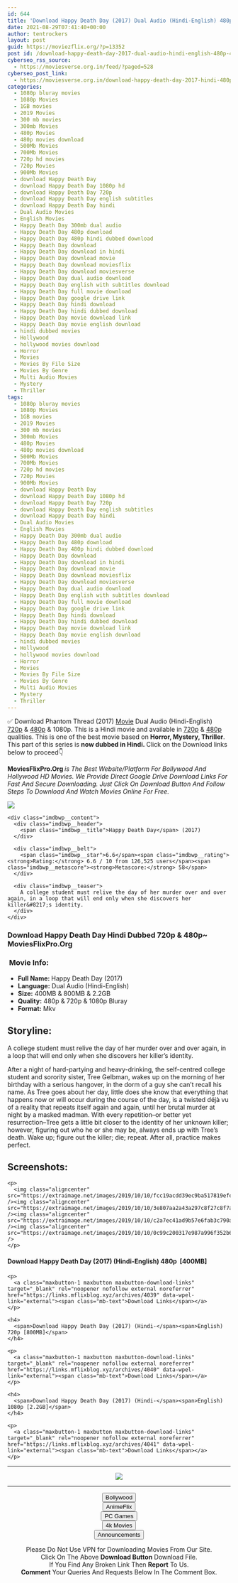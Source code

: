 ```yaml
---
id: 644
title: 'Download Happy Death Day (2017) Dual Audio (Hindi-English) 480p [400MB] || 720p [800MB] || 1080p [2.2GB]'
date: 2021-08-29T07:41:40+00:00
author: tentrockers
layout: post
guid: https://moviezflix.org/?p=13352
post id: /download-happy-death-day-2017-dual-audio-hindi-english-480p-400mb-720p-800mb-1080p-2-2gb/
cyberseo_rss_source:
  - https://moviesverse.org.in/feed/?paged=528
cyberseo_post_link:
  - https://moviesverse.org.in/download-happy-death-day-2017-hindi-480p-720p-1080p/
categories:
  - 1080p bluray movies
  - 1080p Movies
  - 1GB movies
  - 2019 Movies
  - 300 mb movies
  - 300mb Movies
  - 480p Movies
  - 480p movies download
  - 500Mb Movies
  - 700Mb Movies
  - 720p hd movies
  - 720p Movies
  - 900Mb Movies
  - download Happy Death Day
  - download Happy Death Day 1080p hd
  - download Happy Death Day 720p
  - download Happy Death Day english subtitles
  - download Happy Death Day hindi
  - Dual Audio Movies
  - English Movies
  - Happy Death Day 300mb dual audio
  - Happy Death Day 480p download
  - Happy Death Day 480p hindi dubbed download
  - Happy Death Day download
  - Happy Death Day download in hindi
  - Happy Death Day download movie
  - Happy Death Day download moviesflix
  - Happy Death Day download moviesverse
  - Happy Death Day dual audio download
  - Happy Death Day english with subtitles download
  - Happy Death Day full movie download
  - Happy Death Day google drive link
  - Happy Death Day hindi download
  - Happy Death Day hindi dubbed download
  - Happy Death Day movie download link
  - Happy Death Day movie english download
  - hindi dubbed movies
  - Hollywood
  - hollywood movies download
  - Horror
  - Movies
  - Movies By File Size
  - Movies By Genre
  - Multi Audio Movies
  - Mystery
  - Thriller
tags:
  - 1080p bluray movies
  - 1080p Movies
  - 1GB movies
  - 2019 Movies
  - 300 mb movies
  - 300mb Movies
  - 480p Movies
  - 480p movies download
  - 500Mb Movies
  - 700Mb Movies
  - 720p hd movies
  - 720p Movies
  - 900Mb Movies
  - download Happy Death Day
  - download Happy Death Day 1080p hd
  - download Happy Death Day 720p
  - download Happy Death Day english subtitles
  - download Happy Death Day hindi
  - Dual Audio Movies
  - English Movies
  - Happy Death Day 300mb dual audio
  - Happy Death Day 480p download
  - Happy Death Day 480p hindi dubbed download
  - Happy Death Day download
  - Happy Death Day download in hindi
  - Happy Death Day download movie
  - Happy Death Day download moviesflix
  - Happy Death Day download moviesverse
  - Happy Death Day dual audio download
  - Happy Death Day english with subtitles download
  - Happy Death Day full movie download
  - Happy Death Day google drive link
  - Happy Death Day hindi download
  - Happy Death Day hindi dubbed download
  - Happy Death Day movie download link
  - Happy Death Day movie english download
  - hindi dubbed movies
  - Hollywood
  - hollywood movies download
  - Horror
  - Movies
  - Movies By File Size
  - Movies By Genre
  - Multi Audio Movies
  - Mystery
  - Thriller
---
```

<div class="thecontent clearfix">
  <p>
    ✅ Download Phantom Thread (2017) <a href="https://moviesverse.org.in/category/movies/" data-wpel-link="internal">Movie</a> Dual Audio (Hindi-English) <a href="https://moviesverse.org.in/720p-movies/" data-wpel-link="internal">720p</a>&nbsp;&&nbsp;<a href="https://moviesverse.org.in/480p-movies/" data-wpel-link="internal">480p</a> & 1080p. This is a Hindi movie and available in <a href="https://moviesverse.org.in/720p-movies/" data-wpel-link="internal">720p</a>&nbsp;&&nbsp;<a href="https://moviesverse.org.in/480p-movies/" data-wpel-link="internal">480p</a> qualities. This is one of the best movie based on <strong>Horror, Mystery, Thriller</strong>. This part of this series is <strong>now dubbed in <span>Hindi.&nbsp;</span></strong><span>Click on the Download links below to proceed👇</span>
  </p>
  
  <p>
    <strong><span>MoviesFlixPro.Org&nbsp;</span></strong><em>is The Best Website/Platform For Bollywood And Hollywood HD Movies. We Provide Direct Google Drive Download Links For Fast And Secure Downloading. Just Click On Download Button And Follow Steps To&nbsp;Download And Watch Movies Online For Free.</em>
  </p>
  
  <div class="imdbwp imdbwp--movie dark">
    <div class="imdbwp__thumb">
      <a class="imdbwp__link" target="_blank" title="Happy Death Day" href="https://www.imdb.com/title/tt5308322/" rel="nofollow external noopener noreferrer" data-wpel-link="external"><img class="imdbwp__img" src="https://m.media-amazon.com/images/M/MV5BYzZhY2E5NzQtMWVmNC00YmEzLTgxZDMtNjE2YmQ4ZTZiZGZjXkEyXkFqcGdeQXVyODQxMTI4MjM@._V1_SX300.jpg" /></a>
    </div>
    
    <div class="imdbwp__content">
      <div class="imdbwp__header">
        <span class="imdbwp__title">Happy Death Day</span> (2017)
      </div>
      
      <div class="imdbwp__belt">
        <span class="imdbwp__star">6.6</span><span class="imdbwp__rating"><strong>Rating:</strong> 6.6 / 10 from 126,525 users</span><span class="imdbwp__metascore"><strong>Metascore:</strong> 58</span>
      </div>
      
      <div class="imdbwp__teaser">
        A college student must relive the day of her murder over and over again, in a loop that will end only when she discovers her killer&#8217;s identity.
      </div>
    </div>
  </div>
  
  <h3>
    <span>Download Happy Death Day Hindi Dubbed 720p & 480p~ MoviesFlixPro.Org</span>
  </h3>
  
  <h3>
    <span>&nbsp;Movie Info:&nbsp;</span>
  </h3>
  
  <ul>
    <li>
      <strong>Full Name: </strong>Happy Death Day (2017)
    </li>
    <li>
      <strong>Language:</strong> Dual Audio (Hindi-English)
    </li>
    <li>
      <strong>Size:</strong> 400MB & 800MB & 2.2GB
    </li>
    <li>
      <strong>Quality:</strong> 480p & 720p & 1080p Bluray
    </li>
    <li>
      <strong>Format:</strong>&nbsp;Mkv
    </li>
  </ul>
  
  <h2>
    <span>Storyline:</span>
  </h2>
  
  <p>
    A college student must relive the day of her murder over and over again, in a loop that will end only when she discovers her killer’s identity.
  </p>
  
  <div>
    After a night of hard-partying and heavy-drinking, the self-centred college student and sorority sister, Tree Gelbman, wakes up on the morning of her birthday with a serious hangover, in the dorm of a guy she can’t recall his name. As Tree goes about her day, little does she know that everything that happens now or will occur during the course of the day, is a twisted déjà vu of a reality that repeats itself again and again, until her brutal murder at night by a masked madman. With every repetition–or better yet resurrection–Tree gets a little bit closer to the identity of her unknown killer; however, figuring out who he or she may be, always ends up with Tree’s death. Wake up; figure out the killer; die; repeat. After all, practice makes perfect.
  </div>
  
  <div class="summary_text">
    <h2>
      <span>Screenshots:</span>
    </h2>
    
    <p>
      <img class="aligncenter" src="https://extraimage.net/images/2019/10/10/fcc19acdd39ec9ba517819efe9aa7883.jpg" /><img class="aligncenter" src="https://extraimage.net/images/2019/10/10/3e807aa2a43a297c8f27c8f7ab09d8f7.jpg" /><img class="aligncenter" src="https://extraimage.net/images/2019/10/10/c2a7ec41ad9b57e6fab3c790a6f001a1.jpg" /><img class="aligncenter" src="https://extraimage.net/images/2019/10/10/0c99c200317e987a996f352b6aab4d4b.jpg" />
    </p>
  </div>
  
  <div class="inline canwrap">
    <h4>
      <span>Download Happy Death Day (2017) (Hindi-English) </span><span>480p&nbsp; [400MB]</span>
    </h4>
    
    <p>
      <a class="maxbutton-1 maxbutton maxbutton-download-links" target="_blank" rel="noopener nofollow external noreferrer" href="https://links.mflixblog.xyz/archives/4039" data-wpel-link="external"><span class="mb-text">Download Links</span></a>
    </p>
    
    <h4>
      <span>Download Happy Death Day (2017) (Hindi-</span><span>English) 720p [800MB]</span>
    </h4>
    
    <p>
      <a class="maxbutton-1 maxbutton maxbutton-download-links" target="_blank" rel="noopener nofollow external noreferrer" href="https://links.mflixblog.xyz/archives/4040" data-wpel-link="external"><span class="mb-text">Download Links</span></a>
    </p>
    
    <h4>
      <span>Download Happy Death Day (2017) (Hindi-</span><span>English) 1080p [2.2GB]</span>
    </h4>
    
    <p>
      <a class="maxbutton-1 maxbutton maxbutton-download-links" target="_blank" rel="noopener nofollow external noreferrer" href="https://links.mflixblog.xyz/archives/4041" data-wpel-link="external"><span class="mb-text">Download Links</span></a>
    </p>
  </div>
</div>

<center>
  </p> 
  
  <hr />
  
  <p>
    <a href="http://gdrivepro.xyz/join.php" data-wpel-link="external" target="_blank" rel="nofollow external noopener noreferrer"><img src="https://i.imgur.com/FhMdWdW.png" /></a>
  </p>
  
  <hr />
  
  <p>
    <a href="https://dogemovies.xyz" target="_blank" data-wpel-link="external" rel="nofollow external noopener noreferrer"><button class="button button5">Bollywood</button></a><br /> <a href="https://animeflix.in" target="_blank" data-wpel-link="external" rel="nofollow external noopener noreferrer"><button class="button button5">AnimeFlix</button></a><br /> <a href="https://gamesflix.net/" target="_blank" data-wpel-link="external" rel="nofollow external noopener noreferrer"><button class="button button5">PC Games</button></a><br /> <a href="https://uhdmovies.in" target="_blank" data-wpel-link="external" rel="nofollow external noopener noreferrer"><button class="button button5">4k Movies</button></a><br /> <a href="https://moviesverse.org.in/announcements/" target="_blank" data-wpel-link="internal" rel="noopener"><button class="button button5">Announcements</button></a>
  </p>
  
  <div class="alert alert-danger">
    Please Do Not Use VPN for Downloading Movies From Our Site.
  </div>
  
  <div class="alert alert-success">
    Click On The Above <strong>Download Button</strong> Download File.
  </div>
  
  <div class="alert alert-warning">
    If You Find Any Broken Link Then <strong>Report</strong> To Us.
  </div>
  
  <div class="alert alert-info">
    <strong>Comment</strong> Your Queries And Requests Below In The Comment Box.
  </div>
  
  <p>
    </center>
  </p>